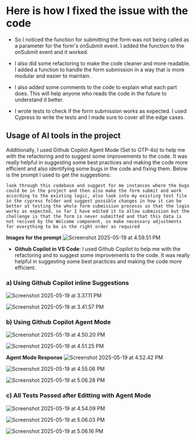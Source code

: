 # Here is how I fixed the issue with the code

- So I noticed the function for submitting the form was not being called as a parameter for the form's onSubmit event. I added the function to the onSubmit event and it worked.

- I also did some refactoring to make the code cleaner and more readable. I added a function to handle the form submission in a way that is more modular and easier to maintain.

- I also added some comments to the code to explain what each part does. This will help anyone who reads the code in the future to understand it better.

- I wrote tests to check if the form submission works as expected. I used Cypress to write the tests and I made sure to cover all the edge cases.

## Usage of AI tools in the project

Additionally, I used Github Copilot Agent Mode (Set to GTP-4o) to help me with the refactoring and to suggest some improvements to the code. It was really helpful in suggesting some best practices and making the code more efficient and also identifying some bugs in the code and fixing them. Below is the prompt I used to get the suggestions:

```text
look through this codebase and suggest for me instances where the bugs could be in the project and then also make the form submit and work according to the existing logic, also look into my existing test file in the cypress folder and suggest possible changes in how it can be better at testing the whole form submission processs so that the login works as expected, so far I have edited it to allow submission but the challenge is that the form is never submitted and that this data is not recived by the Welcome component, so make necessary adjustments for everything to be in the right order as required
```

**Images for the prompt**
  ![Screenshot 2025-05-19 at 4.59.51 PM](./images/Screenshot%202025-05-19%20at%204.59.51 PM.png)

- **Github Copilot in VS Code**: I used Github Copilot to help me with the refactoring and to suggest some improvements to the code. It was really helpful in suggesting some best practices and making the code more efficient.

### a) Using Github Copilot inline Suggestions

  ![Screenshot 2025-05-19 at 3.37.11 PM](./images/Screenshot%202025-05-19%20at%203.37.11 PM.png)

  ![Screenshot 2025-05-19 at 3.41.57 PM](./images/Screenshot%202025-05-19%20at%203.41.57 PM.png)

### b) Using Github Copilot Agent Mode

  ![Screenshot 2025-05-19 at 4.50.20 PM](./images/Screenshot%202025-05-19%20at%204.50.20 PM.png)

  ![Screenshot 2025-05-19 at 4.51.25 PM](./images/Screenshot%202025-05-19%20at%204.51.25 PM.png)

**Agent Mode Response**
  ![Screenshot 2025-05-19 at 4.52.42 PM](./images/Screenshot%202025-05-19%20at%204.52.42 PM.png)

  ![Screenshot 2025-05-19 at 4.55.06 PM](./images/Screenshot%202025-05-19%20at%204.55.06 PM.png)

  ![Screenshot 2025-05-19 at 5.06.28 PM](./images/Screenshot%202025-05-19%20at%205.14.39 PM.png)

### c) All Tests Passed after Editting with Agent Mode

  ![Screenshot 2025-05-19 at 4.54.09 PM](./images/Screenshot%202025-05-19%20at%204.54.09 PM.png)

  ![Screenshot 2025-05-19 at 5.06.03 PM](./images/Screenshot%202025-05-19%20at%205.06.03 PM.png)

  ![Screenshot 2025-05-19 at 5.06.16 PM](./images/Screenshot%202025-05-19%20at%205.06.16 PM.png)
  